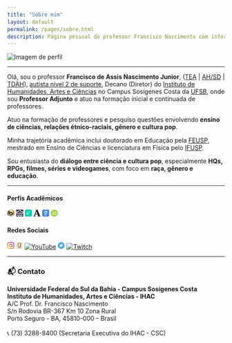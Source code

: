 ```yaml
---
title: "Sobre mim"
layout: default
permalink: /pages/sobre.html
description: Página pessoal do professor Francisco Nascimento com informações acadêmicas, pesquisa, formação e redes sociais.
---
```


<div class="text-center">
  <img src="https://itxesco.github.io/imagens/perfil/perfil_3.jpeg" alt="Imagem de perfil" class="mx-auto w-[281px] h-[375px] rounded shadow-md mb-6">
</div>

---

Olá, sou o professor **Francisco de Assis Nascimento Junior**, ([TEA](https://bvsms.saude.gov.br/transtorno-do-espectro-autista-tea-autismo/) | [AH/SD](https://evoluirdesenvolvimento.com.br/superdotacao-e-autismo/) | [TDAH](https://www.msdmanuals.com/pt-br/casa/problemas-de-sa%C3%BAde-infantil/dist%C3%BArbios-de-aprendizagem-e-do-desenvolvimento/transtorno-do-d%C3%A9ficit-de-aten%C3%A7%C3%A3o-com-hiperatividade-tdah)), [autista nível 2 de suporte](https://autismoerealidade.org.br/2024/02/08/o-que-sao-niveis-de-suporte-no-tea-e-como-eles-podem-auxiliar-no-diagnostico/), Decano (Diretor) do [Instituto de Humanidades, Artes e Ciências](https://www.ufsb.edu.br/ihac/) no Campus Sosígenes Costa da [UFSB](https://ufsb.edu.br/), onde sou **Professor Adjunto** e atuo na formação inicial e continuada de professores.

Atuo na formação de professores e pesquiso questões envolvendo **ensino de ciências, relações étnico-raciais, gênero e cultura pop**.

Minha trajetória acadêmica inclui doutorado em Educação pela [FEUSP](https://www4.fe.usp.br/), mestrado em Ensino de Ciências e licenciatura em Física pelo [IFUSP](https://portal.if.usp.br/ifusp/).

Sou entusiasta do **diálogo entre ciência e cultura pop**, especialmente **HQs, RPGs, filmes, séries e videogames**, com foco em **raça, gênero e educação**.

---

<div class="grid grid-cols-1 sm:grid-cols-2 gap-8 justify-center text-center mt-8">

  <!-- Perfis Acadêmicos -->
  <div>
    <h4 class="text-lg font-semibold mb-4">Perfis Acadêmicos</h4>
    <div class="flex flex-wrap justify-center gap-4">
      <a href="http://lattes.cnpq.br/1942359141745184"><img src="/imagens/icones/icons16/lattes-icon.png" alt="Lattes" class="p-2 border rounded hover:scale-110 transition-transform"></a>
      <a href="https://sig.ufsb.edu.br/sigaa/public/docente/portal.jsf?siape=1085938"><img src="/imagens/icones/icons16/ufsb-icon.jpg" alt="SIGAA" class="p-2 border rounded hover:scale-110 transition-transform"></a>
      <a href="https://www.researchgate.net/profile/Francisco_Nascimento24"><img src="/imagens/icones/icons16/researchgate-icon.png" alt="ResearchGate" class="p-2 border rounded hover:scale-110 transition-transform"></a>
      <a href="https://ufsb.academia.edu/FranciscoNascimento"><img src="/imagens/icones/icons16/academia-edu-icon.png" alt="Academia.edu" class="p-2 border rounded hover:scale-110 transition-transform"></a>
      <a href="https://scholar.google.com.br/citations?user=H8peemwAAAAJ&hl=en"><img src="/imagens/icones/icons16/google-scholar-icon.png" alt="Google Acadêmico" class="p-2 border rounded hover:scale-110 transition-transform"></a>
      <a href="https://orcid.org/0000-0003-0587-8392"><img src="/imagens/icones/icons16/orcid-icon.png" alt="ORCID" class="p-2 border rounded hover:scale-110 transition-transform"></a>
    </div>
  </div>

  <!-- Redes Sociais -->
  <div>
    <h4 class="text-lg font-semibold mb-4">Redes Sociais</h4>
    <div class="flex flex-wrap justify-center gap-4">
      <a href="https://www.instagram.com/gtf.nascimento"><img src="/imagens/icones/icons16/instagram-icon.png" alt="Instagram" class="p-2 border rounded hover:scale-110 transition-transform"></a>
      <a href="https://www.goodreads.com/user/show/51497119-francisco-nascimento"><img src="/imagens/icones/icons16/goodreads-icon.png" alt="Goodreads" class="p-2 border rounded hover:scale-110 transition-transform"></a>
      <a href="https://www.youtube.com/channel/UCqWEN6uuwiohJY8qv9e7Ddg"><img src="/imagens/icones/icons16/youtube-icon.png" alt="YouTube" class="p-2 border rounded hover:scale-110 transition-transform"></a>
      <a href="https://web-cdn.bsky.app/profile/itxesco.bsky.social"><img src="/imagens/icones/icons16/twitter-icon.png" alt="BlueSky" class="p-2 border rounded hover:scale-110 transition-transform"></a>
      <a href="https://twitch.tv/itxesco"><img src="/imagens/icones/icons16/twitch-icon.png" alt="Twitch" class="p-2 border rounded hover:scale-110 transition-transform"></a>
    </div>
  </div>

</div>

---

### 📬 Contato

<div class="text-sm mt-6 leading-relaxed">
  <strong>Universidade Federal do Sul da Bahia - Campus Sosígenes Costa</strong><br>
  <strong>Instituto de Humanidades, Artes e Ciências - IHAC</strong><br>
  A/C Prof. Dr. Francisco Nascimento<br>
  S/n Rodovia BR-367 Km 10 Zona Rural<br>
  Porto Seguro - BA, 45810-000 – Brasil<br>
  <br>
  📞 (73) 3288-8400 (Secretaria Executiva do IHAC - CSC)
</div>
